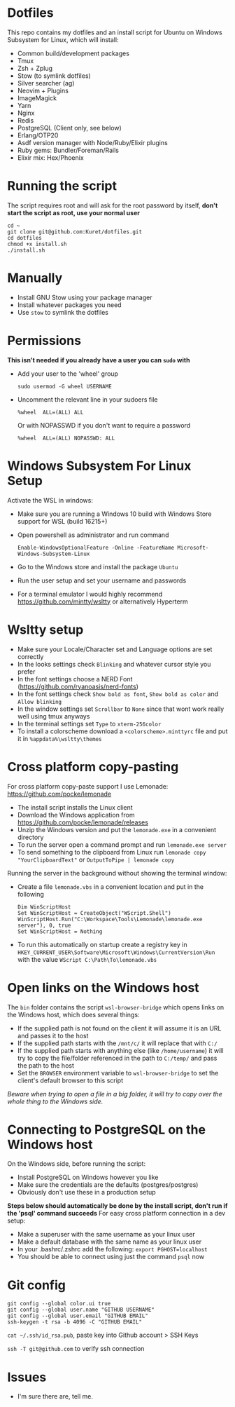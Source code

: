 # Dotfiles

This repo contains my dotfiles and an install script for Ubuntu on Windows Subsystem for Linux, which will install:
- Common build/development packages
- Tmux
- Zsh + Zplug
- Stow (to symlink dotfiles)
- Silver searcher (ag)
- Neovim + Plugins
- ImageMagick
- Yarn
- Nginx
- Redis
- PostgreSQL (Client only, see below)
- Erlang/OTP20
- Asdf version manager with Node/Ruby/Elixir plugins
- Ruby gems: Bundler/Foreman/Rails
- Elixir mix: Hex/Phoenix

# Running the script

The script requires root and will ask for the root password by itself, **don't start the script as root, use your normal user**

```
cd ~
git clone git@github.com:Kuret/dotfiles.git
cd dotfiles
chmod +x install.sh
./install.sh
```

# Manually

- Install GNU Stow using your package manager
- Install whatever packages you need
- Use `stow` to symlink the dotfiles

# Permissions

**This isn't needed if you already have a user you can `sudo` with**

- Add your user to the 'wheel' group

   `sudo usermod -G wheel USERNAME`
   
- Uncomment the relevant line in your sudoers file

   `%wheel  ALL=(ALL) ALL`
   
   Or with NOPASSWD if you don't want to require a password
   
   `%wheel  ALL=(ALL) NOPASSWD: ALL`

# Windows Subsystem For Linux Setup

Activate the WSL in windows:
- Make sure you are running a Windows 10 build with Windows Store support for WSL (build 16215+)
- Open powershell as administrator and run command

   `Enable-WindowsOptionalFeature -Online -FeatureName Microsoft-Windows-Subsystem-Linux`
   
- Go to the Windows store and install the package `Ubuntu`
- Run the user setup and set your username and passwords
- For a terminal emulator I would highly recommend https://github.com/mintty/wsltty or alternatively Hyperterm

# Wsltty setup

- Make sure your Locale/Character set and Language options are set correctly
- In the looks settings check `Blinking` and whatever cursor style you prefer
- In the font settings choose a NERD Font (https://github.com/ryanoasis/nerd-fonts)
- In the font settings check `Show bold as font`, `Show bold as color` and `Allow blinking`
- In the window settings set `Scrollbar` to `None` since that wont work really well using tmux anyways
- In the terminal settings set `Type` to `xterm-256color`
- To install a colorscheme download a `<colorscheme>.minttyrc` file and put it in `%appdata%\wsltty\themes`

# Cross platform copy-pasting

For cross platform copy-paste support I use Lemonade: https://github.com/pocke/lemonade
- The install script installs the Linux client
- Download the Windows application from https://github.com/pocke/lemonade/releases
- Unzip the Windows version and put the `lemonade.exe` in a convenient directory
- To run the server open a command prompt and run `lemonade.exe server`
- To send something to the clipboard from Linux run `lemonade copy "YourClipboardText"` or `OutputToPipe | lemonade copy`

Running the server in the background without showing the terminal window:
- Create a file `lemonade.vbs` in a convenient location and put in the following
   ```
   Dim WinScriptHost
   Set WinScriptHost = CreateObject("WScript.Shell")
   WinScriptHost.Run("C:\Workspace\Tools\Lemonade\lemonade.exe server"), 0, true
   Set WinScriptHost = Nothing
   ```
- To run this automatically on startup create a registry key in `HKEY_CURRENT_USER\Software\Microsoft\Windows\CurrentVersion\Run` with the value `WScript C:\Path\To\lemonade.vbs`

# Open links on the Windows host

The `bin` folder contains the script `wsl-browser-bridge` which opens links on the Windows host, which does several things:
- If the supplied path is not found on the client it will assume it is an URL and passes it to the host
- If the supplied path starts with the `/mnt/c/` it will replace that with `C:/`
- If the supplied path starts with anything else (like `/home/username`) it will try to copy the file/folder referenced in the path to `C:/temp/` and pass the path to the host
- Set the `BROWSER` environment variable to `wsl-browser-bridge` to set the client's default browser to this script

_Beware when trying to open a file in a big folder, it will try to copy over the whole thing to the Windows side._

# Connecting to PostgreSQL on the Windows host

On the Windows side, before running the script:
- Install PostgreSQL on Windows however you like
- Make sure the credentials are the defaults (postgres/postgres)
- Obviously don't use these in a production setup

**Steps below should automatically be done by the install script, don't run if the 'psql' command succeeds**
For easy cross platform connection in a dev setup:
- Make a superuser with the same username as your linux user
- Make a default database with the same name as your linux user
- In your .bashrc/.zshrc add the following: `export PGHOST=localhost`
- You should be able to connect using just the command `psql` now

# Git config

  ```
  git config --global color.ui true
  git config --global user.name "GITHUB USERNAME"
  git config --global user.email "GITHUB EMAIL"
  ssh-keygen -t rsa -b 4096 -C "GITHUB EMAIL"
  ```
  
  `cat ~/.ssh/id_rsa.pub`, paste key into Github account > SSH Keys
  
  `ssh -T git@github.com` to verify ssh connection

# Issues
- I'm sure there are, tell me.
